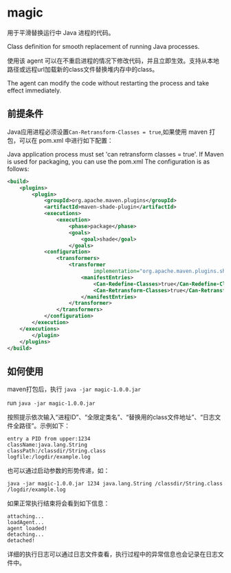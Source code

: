 # magic
用于平滑替换运行中 Java 进程的代码。

Class definition for smooth replacement of running Java processes.

使用该 agent 可以在不重启进程的情况下修改代码，并且立即生效。支持从本地路径或远程url加载新的class文件替换堆内存中的class。

The agent can modify the code without restarting the process and take effect immediately.
## 前提条件
Java应用进程必须设置`Can-Retransform-Classes = true`,如果使用 maven 打包，可以在 pom.xml 中进行如下配置：

Java application process must set 'can retransform classes = true'. If Maven is used for packaging, you can use the pom.xml The configuration is as follows:

```xml
<build>
    <plugins>
        <plugin>
            <groupId>org.apache.maven.plugins</groupId>
            <artifactId>maven-shade-plugin</artifactId>
            <executions>
                <execution>
                    <phase>package</phase>
                    <goals>
                        <goal>shade</goal>
                    </goals>
            <configuration>
                <transformers>
                    <transformer
                            implementation="org.apache.maven.plugins.shade.resource.ManifestResourceTransformer">
                        <manifestEntries>
                            <Can-Redefine-Classes>true</Can-Redefine-Classes>
                            <Can-Retransform-Classes>true</Can-Retransform-Classes>
                        </manifestEntries>
                    </transformer>
                </transformers>
            </configuration>
        </execution>
    </executions>
        </plugin>
    </plugins>
</build>
```
## 如何使用
maven打包后，执行 `java -jar magic-1.0.0.jar`

run `java -jar magic-1.0.0.jar`


按照提示依次输入“进程ID”、“全限定类名”、“替换用的class文件地址”、“日志文件全路径”。示例如下：

```
entry a PID from upper:1234
className:java.lang.String
classPath:/classdir/String.class
logfile:/logdir/example.log
```

也可以通过启动参数的形势传递，如：

`java -jar magic-1.0.0.jar 1234 java.lang.String /classdir/String.class /logdir/example.log`

如果正常执行结束将会看到如下信息：
```
attaching...
loadAgent...
agent loaded!
detaching...
detached!
```


详细的执行日志可以通过日志文件查看，执行过程中的异常信息也会记录在日志文件中。
